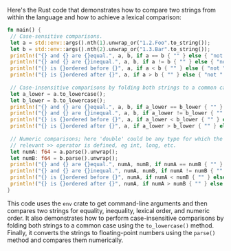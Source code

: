 Here's the Rust code that demonstrates how to compare two strings from within the language and how to achieve a lexical comparison:
```rust
fn main() {
 // Case-sensitive comparisons.
 let a = std::env::args().nth(1).unwrap_or("1.2.Foo".to_string());
 let b = std::env::args().nth(2).unwrap_or("1.3.Bar".to_string());
 println!("{} and {} are {}equal.", a, b, if a == b { "" } else { "not " });
 println!("{} and {} are {}inequal.", a, b, if a != b { "" } else { "not " });
 println!("{} is {}ordered before {}", a, if a < b { "" } else { "not " }, b);
 println!("{} is {}ordered after {}", a, if a > b { "" } else { "not " }, b);
 
 // Case-insensitive comparisons by folding both strings to a common case.
 let a_lower = a.to_lowercase();
 let b_lower = b.to_lowercase();
 println!("{} and {} are {}equal.", a, b, if a_lower == b_lower { "" } else { "not " });
 println!("{} and {} are {}inequal.", a, b, if a_lower != b_lower { "" } else { "not " });
 println!("{} is {}ordered before {}", a, if a_lower < b_lower { "" } else { "not " }, b);
 println!("{} is {}ordered after {}", a, if a_lower > b_lower { "" } else { "not " }, b);
 
 // Numeric comparisons; here 'double' could be any type for which the
 // relevant >> operator is defined, eg int, long, etc.
 let numA: f64 = a.parse().unwrap();
 let numB: f64 = b.parse().unwrap();
 println!("{} and {} are {}equal.", numA, numB, if numA == numB { "" } else { "not " });
 println!("{} and {} are {}inequal.", numA, numB, if numA != numB { "" } else { "not " });
 println!("{} is {}ordered before {}", numA, if numA < numB { "" } else { "not " }, numB);
 println!("{} is {}ordered after {}", numA, if numA > numB { "" } else { "not " }, numB);
}
```
This code uses the `env` crate to get command-line arguments and then compares two strings for equality, inequality, lexical order, and numeric order. It also demonstrates how to perform case-insensitive comparisons by folding both strings to a common case using the `to_lowercase()` method. Finally, it converts the strings to floating-point numbers using the `parse()` method and compares them numerically.

